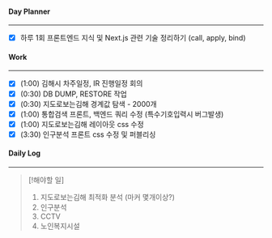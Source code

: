 
#### Day Planner
---
- [x] 하루 1회 프론트엔드 지식 및 Next.js 관련 기술 정리하기 (call, apply, bind)


#### Work
---
- [x] (1:00) 김해시 차주일정, IR 진행일정 회의
- [x] (0:30) DB DUMP, RESTORE 작업
- [x] (0:30) 지도로보는김해 경계값 탐색 - 2000개
- [x] (1:00) 통합검색 프론트, 백엔드 쿼리 수정 (특수기호입력시 버그발생)
- [x] (1:00) 지도로보는김해 레이아웃 css 수정
- [x] (3:30) 인구분석 프론트 css 수정 및 퍼블리싱

#### Daily Log
---
> [!해야할 일]
> 1. 지도로보는김해 최적화 분석 (마커 몇개이상?)
> 2. 인구분석
> 3. CCTV
> 4. 노인복지시설
